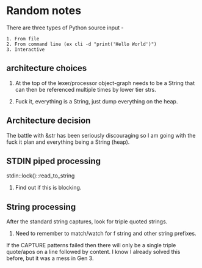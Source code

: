 # Random notes


There are three types of Python source input -

    1. From file
    2. From command line (ex cli -d "print('Hello World')")
    3. Interactive

## architecture choices

1. At the top of the lexer/processor object-graph needs to be a String that can then be
referenced multiple times by lower tier strs.

2. Fuck it, everything is a String, just dump everything on the heap.


## Architecture decision

The battle with &str has been seriously discouraging so I am going with the fuck it plan 
and everything being a String (heap).


## STDIN piped processing

stdin::lock()::read_to_string

1. Find out if this is blocking.



## String processing

After the standard string captures, look for triple quoted strings.

1. Need to remember to match/watch for f string and other string prefixes.

If the CAPTURE patterns failed then there will only be a single triple quote/apos on a 
line followed by content.   I know I already solved this before, but it was a mess in Gen 3.

